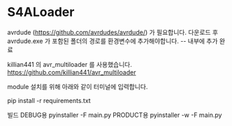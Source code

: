 # S4ALoader

avrdude (https://github.com/avrdudes/avrdude/) 가 필요합니다.
다운로드 후 avrdude.exe 가 포함된 폴더의 경로를 환경변수에 추가해야합니다. -- 내부에 추가 완료

killian441 의 avr_multiloader 를 사용했습니다.
https://github.com/killian441/avr_multiloader

module 설치를 위해 아래와 같이 터미널에 입력합니다.

pip install -r requirements.txt

빌드
DEBUG용 pyinstaller -F main.py
PRODUCT용 pyinstaller -w -F main.py